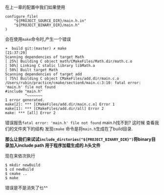 在上一章的配置中我们如果使用
```
configure_file(
    "${PROJECT_SOURCE_DIR}/main.h.in"
    "${PROJECT_BINARY_DIR}/main.h"
)
```

会在使用`make`命令时,产生一个错误
```
➜  build git:(master) ✗ make                                                                                                                   [21:37:29]
Scanning dependencies of target Math
[ 25%] Building C object math/CMakeFiles/Math.dir/math.c.o
[ 50%] Linking C static library libMath.a
[ 50%] Built target Math
Scanning dependencies of target add
[ 75%] Building C object CMakeFiles/add.dir/main.c.o
/Users/rubin/practice/cmake/section6/main.c:3:10: fatal error: 'main.h' file not found
#include "main.h"
         ^~~~~~~~
1 error generated.
make[2]: *** [CMakeFiles/add.dir/main.c.o] Error 1
make[1]: *** [CMakeFiles/add.dir/all] Error 2
make: *** [all] Error 2
```
错误报告`fatal error: 'main.h' file not found` main.h找不到?
这时候 查看我们的文件夹下的结构 发现`cmake` 命令是将`main.h`生成在了build目录.

**那么让我们来试试`include_dirctories("${PROJECT_BINARY_DIR}")`将binary目录加入include path 用于程序加载生成的.h头文件**

现在来依次执行
```
$ mkdir newBuild
$ cd newBuild
$ cmake ..
$ make
```
错误是不是消失了乜^^